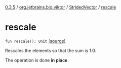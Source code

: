 [0.3.5](../../index.md) / [org.jetbrains.bio.viktor](../index.md) / [StridedVector](index.md) / [rescale](.)

# rescale

`fun rescale(): Unit` [(source)](https://github.com/JetBrains-Research/viktor/blob/0.3.5/src/main/kotlin/org/jetbrains/bio/viktor/StridedVector.kt#L301)

Rescales the elements so that the sum is 1.0.

The operation is done **in place**.

